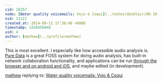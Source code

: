 ```yaml
---
cid: 10257
node: [Water quality voicemails: Vojo & Coqui](../notes/donblair/09-10-2014/water-quality-coqui-voicemails)
nid: 11121
created_at: 2014-09-11 17:30:48 +0000
timestamp: 1410456648
uid: 4
author: [mathew](../profile/mathew)
---
```


This is most excellent.  I especially like how accessible audio analysis is.  [Pure Data](http://puredata.info/) is a great FOSS system for doing audio analysis, has built-in network collaboration functionality, and applications can be run [through the browser and on android and iOS](http://puredata.info/downloads/by-category/distribution), and maybe edited (in development).

[mathew](../profile/mathew) replying to: [Water quality voicemails: Vojo & Coqui](../notes/donblair/09-10-2014/water-quality-coqui-voicemails)

